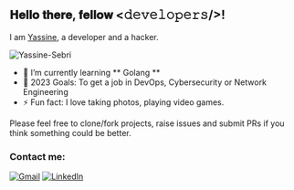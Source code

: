 <h2> 𝐇𝐞𝐥𝐥𝐨 𝐭𝐡𝐞𝐫𝐞, 𝐟𝐞𝐥𝐥𝐨𝐰 <𝚍𝚎𝚟𝚎𝚕𝚘𝚙𝚎𝚛𝚜/>!</h2>

I am <a href="yassinesebri.com">Yassine</a>, a developer and a hacker.

<p align="left"> <img src="https://komarev.com/ghpvc/?username=Yassine-Sebri" alt="Yassine-Sebri" /> </p>

- 🌱 I’m currently learning ** Golang **
- 🥅 2023 Goals: To get a job in DevOps, Cybersecurity or Network Engineering
- ⚡ Fun fact: I love taking photos, playing video games.

Please feel free to clone/fork projects, raise issues and submit PRs if you think something could be better.

<h3>Contact me:</h3>
<a href="mailto:contact@yassinesebri.com"><img src="https://img.shields.io/badge/gmail-%23EA4335.svg?style=plastic&logo=gmail&logoColor=white" alt="Gmail"/></a>
<a href="https://www.linkedin.com/in/yassinesebri/"><img src="https://img.shields.io/badge/linkedin-%230A66C2.svg?style=plastic&logo=linkedin&logoColor=white" alt="LinkedIn"/></a><br/>
